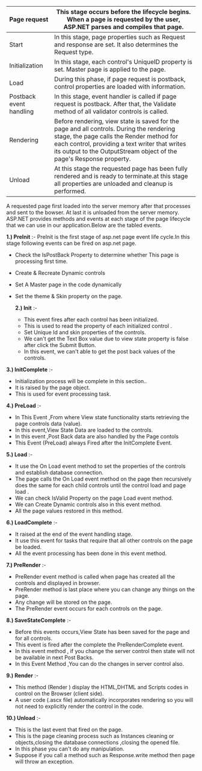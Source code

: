 | Page request            | This stage occurs before the lifecycle begins. When a page is requested by the user, ASP.NET parses and compiles that page. |
| ----------------------- | ------------------------------------------------------------ |
| Start                   | In this stage, page properties such as Request and response are set. It also determines the Request type. |
| Initialization          | In this stage, each control's UniqueID property is set. Master page is applied to the page. |
| Load                    | During this phase, if page request is postback, control properties are loaded with information. |
| Postback event handling | In this stage, event handler is called if page request is postback. After that, the Validate method of all validator controls is called. |
| Rendering               | Before rendering, view state is saved for the page and all controls. During the rendering stage, the page calls the Render method for each control, providing a text writer that writes its output to the OutputStream object of the page's Response property. |
| Unload                  | At this stage the requested page has been fully rendered and is ready to terminate.at this stage all properties are unloaded and cleanup is performed. |

 A requested page first loaded into the server memory after that processes and sent to the bowser. At last it is unloaded from the server memory. ASP.NET provides methods and events at each stage of the page lifecycle that we can use in our application.Below are the tabled events.

**1.) PreInit** :- PreInit is the first stage of asp.net page event life cycle.In this stage following events can be fired on asp.net page.

- Check the IsPostBack Property to determine whether This page is processing first time.

- Create & Recreate Dynamic controls

- Set A Master page in the code dynamically

- Set the theme & Skin property on the page.

  **2.) Init** :- 

  - This event fires after each control has been initialized.
  - This is used to read the property of each initialized control .
  - Set Unique Id  and skin properties of the controls.
  - We can't get the Text Box value due to view state property is false after click  the  Submit Button.
  - In this event, we can't able to get the post back values of the controls. 

**3.) InitComplete** :- 

- Initialization process will be complete in this section..
- It is raised by the page object.
- This is used for event processing task.

**4.) PreLoad** :- 

- In This Event ,From where View state functionality starts retrieving the page controls data (value).
- In this event,View State Data are loaded  to the controls.
- In this event ,Post Back data are also handled by the Page contols
- This Event (PreLoad) always Fired after the InitComplete Event.

**5.) Load** :-

- It use the On Load event method to set the properties of the controls and establish database connection.
- The page calls the On Load event method on the page then recursively does the same for each child controls until the  control load and page load . 
- We can check IsValid Property on the page Load event method.
- We can Create Dynamic  controls also in this event method.
- All the page values restored in this method. 

**6.) LoadComplete** :-

- It raised at the end of the event handling stage.
- It use this event for tasks that require that all other controls on the page be loaded.
- All the event processing has been done in this event method.

**7.) PreRender** :-

- PreRender event method is called when page has  created all the controls and displayed in browser.
- PreRender method is last place where you can change any things on the page.
- Any change will be stored on the page.
- The PreRender event occurs for each controls on the page.

**8.) SaveStateComplete** :-

- Before this events occurs,View State has been saved for the page and for all controls.
- This event is fired after the complete the PreRenderComplete event.
- In this event method , if you change the server control then state will not be available in next Post Backs.
- In this Event Method ,You can do the changes in server control also. 

**9.) Render**  :-

- This method (Render ) display the  HTML,DHTML and Scripts codes in control on the  Browser (client side).
- A user code (.ascx file) automatically incorporates rendering so you will not need to explicitly render the control in the code.

**10.) Unload** :-

- This is the last event that fired on the page.
- This is the page cleaning process such as Instances cleaning or objects,closing the database connections ,closing the opened file.
- In this phase you can't do any manipulation.
- Suppose if you call a method such as Response.write method then page will throw an exception.